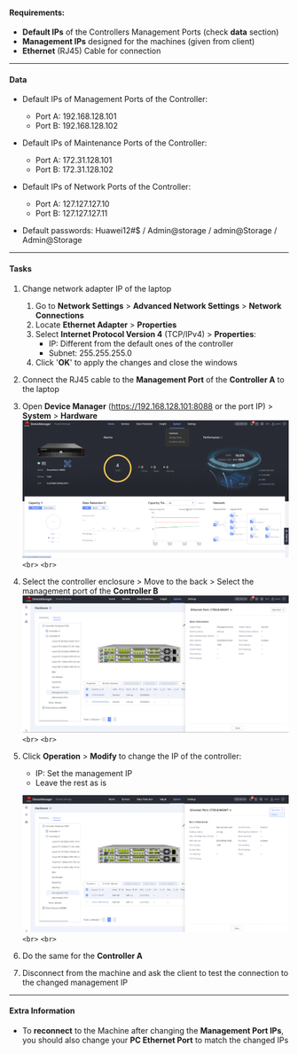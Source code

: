 #### Requirements:

- **Default IPs** of the Controllers Management Ports (check **data** section)
- **Management IPs** designed for the machines (given from client)
- **Ethernet** (RJ45) Cable for connection

---

#### Data

- Default IPs of Management Ports of the Controller:

  - Port A: 192.168.128.101
  - Port B: 192.168.128.102
- Default IPs of Maintenance Ports of the Controller:

  - Port A: 172.31.128.101
  - Port B: 172.31.128.102
- Default IPs of Network Ports of the Controller:

  - Port A: 127.127.127.10
  - Port B: 127.127.127.11
- Default passwords: Huawei12#$ / Admin@storage / admin@Storage / Admin@Storage

---

#### Tasks

1. Change network adapter IP of the laptop

   1. Go to **Network Settings** > **Advanced Network Settings** > **Network Connections**
   2. Locate **Ethernet Adapter** > **Properties**
   3. Select **Internet Protocol Version 4** (TCP/IPv4) > **Properties**:
      - IP: Different from the default ones of the controller
      - Subnet: 255.255.255.0
   4. Click '**OK**' to apply the changes and close the windows
2. Connect the RJ45 cable to the **Management Port** of the **Controller A** to the laptop
3. Open **Device Manager** (https://192.168.128.101:8088 or the port IP) > **System** > **Hardware**
   ![ChangeIPs001](../../Images/ChangeIPs001.png)`<br>`
   `<br>`
4. Select the controller enclosure > Move to the back > Select the management port of the **Controller B**
   ![ChangeIPs002](../../Images/ChangeIPs002.png)`<br>`
   `<br>`
5. Click **Operation** > **Modify** to change the IP of the controller:

   - IP: Set the management IP
   - Leave the rest as is

   ![ChangeIPs003](../../Images/ChangeIPs003.png)`<br>`
   `<br>`
6. Do the same for the **Controller A**
7. Disconnect from the machine and ask the client to test the connection to the changed management IP

---

#### Extra Information

- To **reconnect** to the Machine after changing the **Management Port IPs**, you should also change your **PC Ethernet Port** to match the changed IPs
